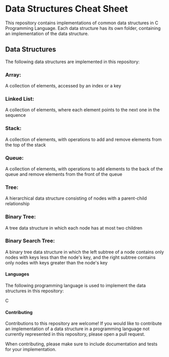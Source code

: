 # Data Structures Cheat Sheet
This repository contains implementations of common data structures in C Programming Language. Each data structure has its own folder, containing an implementation of the data structure.

## Data Structures
The following data structures are implemented in this repository:

### Array: 
A collection of elements, accessed by an index or a key<br>
### Linked List: 
A collection of elements, where each element points to the next one in the sequence<br>
### Stack: 
A collection of elements, with operations to add and remove elements from the top of the stack<br>
### Queue: 
A collection of elements, with operations to add elements to the back of the queue and remove elements from the front of the queue<br>
### Tree: 
A hierarchical data structure consisting of nodes with a parent-child relationship<br>
### Binary Tree: 
A tree data structure in which each node has at most two children<br>
### Binary Search Tree: 
A binary tree data structure in which the left subtree of a node contains only nodes with keys less than the node's key, and the right subtree contains only nodes with keys greater than the node's key<br>

#### Languages
The following programming language is used to implement the data structures in this repository:

C

#### Contributing
Contributions to this repository are welcome! If you would like to contribute an implementation of a data structure in a programming language not currently represented in this repository, please open a pull request.

When contributing, please make sure to include documentation and tests for your implementation.
